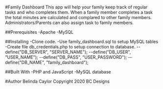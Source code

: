 #Family Dashboard
This app will help your family keep track of regular tasks and who completes them.  When a family member completes a task the total minutes are calculated and complared to other family members.  Administrators/Parents can also assign task to family members.

##Prerequisites
-Apache
-MySQL

##Installing
-Clone code.
-Use family_dashboard.sql to setup MySQL tables
-Create file db_credentials.php to setup connection to database.
--define("DB_SERVER", "SERVER_NAME");
--define("DB_USER", "USER_NAME");
--define("DB_PASS", "USER_PASSWORD");
--define("DB_NAME", "family_dashboard");

##Built With
-PHP and JavaScript
-MySQL database

#Author
Belinda Caylor
Copyright 2020 BC Designs
